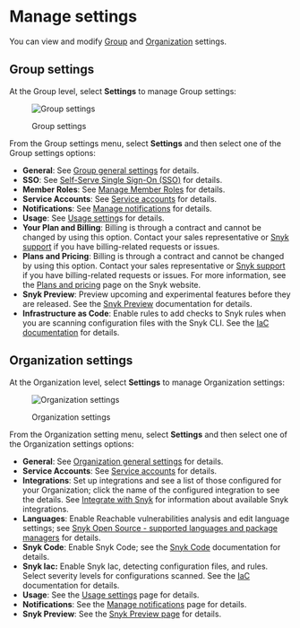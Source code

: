# Manage settings

You can view and modify [Group](./#group-settings) and [Organization](./#organization-settings) settings.

## Group settings

At the Group level, select **Settings** to manage Group settings:

<div align="left">

<figure><img src="../../.gitbook/assets/Screenshot 2023-04-26 at 12.57.49.png" alt="Group settings"><figcaption><p>Group settings</p></figcaption></figure>

</div>

From the Group settings menu, select **Settings** and then select one of the Group settings options:

* **General**: See [Group general settings](group-general-settings.md) for details.
* &#x20;**SSO**: See [Self-Serve Single Sign-On (SSO)](../../enterprise-setup/using-single-sign-on-sso-for-authentication/self-serve-single-sign-on-sso/) for details.
* **Member Roles**: See [Manage Member Roles](../manage-permissions-and-roles/manage-member-roles.md) for details.
* **Service Accounts**: See [Service accounts](../../enterprise-setup/service-accounts/) for details.
* **Notifications**: See [Manage notifications](../manage-notifications.md) for details.
* **Usage**: See [Usage setting](usage-settings.md)s for details.
* **Your Plan and Billing**: Billing is through a contract and cannot be changed by using this option. Contact your sales representative or [Snyk support](https://support.snyk.io/hc/en-us/requests/new) if you have billing-related requests or issues.
* **Plans and Pricing**: Billing is through a contract and cannot be changed by using this option. Contact your sales representative or [Snyk support](https://support.snyk.io/hc/en-us/requests/new) if you have billing-related requests or issues. For more information, see the [Plans and pricing](https://snyk.io/plans/) page on the Snyk website.
* **Snyk Preview**: Preview upcoming and experimental features before they are released. See the [Snyk Preview](snyk-preview.md) documentation for details.
* **Infrastructure as Code**: Enable rules to add checks to Snyk rules when you are scanning configuration files with the Snyk CLI. See the [IaC documentation](../../scan-with-snyk/scan-infrastructure/) for details.

## Organization settings

At the Organization level, select **Settings** to manage Organization settings:

<div align="left">

<figure><img src="../../.gitbook/assets/Screenshot 2023-04-26 at 12.59.45.png" alt="Organization settings"><figcaption><p>Organization settings</p></figcaption></figure>

</div>

From the Organization setting menu, select **Settings** and then select one of the Organization settings options:

* **General**: See [Organization general settings](organization-general-settings.md) for details.
* **Service Accounts**: See [Service accounts](../../enterprise-setup/service-accounts/) for details.
* **Integrations**: Set up integrations and see a list of those configured for your Organization; click the name of the configured integration to see the details. See [Integrate with Snyk](https://docs.snyk.io/integrations) for information about available Snyk integrations.
* &#x20;**Languages**: Enable Reachable vulnerabilities analysis and edit language settings; see [Snyk Open Source - supported languages and package managers](../../scan-with-snyk/supported-languages-and-frameworks/supported-languages-frameworks-and-feature-availability-overview.md) for details.
* **Snyk Code**: Enable Snyk Code; see the [Snyk Code](../../scan-with-snyk/snyk-code/) documentation for details.
* **Snyk Iac:** Enable Snyk Iac, detecting configuration files, and rules. Select severity levels for configurations scanned. See the [IaC ](../../scan-with-snyk/scan-infrastructure/scan-your-iac-source-code/)documentation for details.
* **Usage**: See the [Usage settings](usage-settings.md) page for details.
* **Notifications**: See the [Manage notifications](../manage-notifications.md) page for details.
* **Snyk Preview**: See the [Snyk Preview page](snyk-preview.md) for details.
